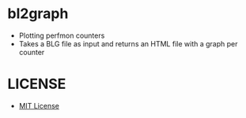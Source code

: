 # bl2graph

* Plotting perfmon counters
* Takes a BLG file as input and returns an HTML file with a graph per counter

# LICENSE

* [MIT License](https://opensource.org/licenses/MIT)
